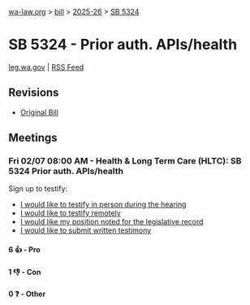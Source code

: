 [wa-law.org](/) > [bill](/bill/) > [2025-26](/bill/2025-26/) > [SB 5324](/bill/2025-26/sb/5324/)

# SB 5324 - Prior auth. APIs/health
[leg.wa.gov](https://app.leg.wa.gov/billsummary?BillNumber=5324&Year=2025&Initiative=false) | [RSS Feed](./rss.xml)

## Revisions
* [Original Bill](1/)

## Meetings
### Fri 02/07 08:00 AM - Health & Long Term Care (HLTC): SB 5324 Prior auth. APIs/health
Sign up to testify:
* [I would like to testify in person during the hearing](https://app.leg.wa.gov/csi/Testifier/Add?chamber=House&mId=32702&aId=162828&caId=25253&tId=1)
* [I would like to testify remotely](https://app.leg.wa.gov/csi/Testifier/Add?chamber=House&mId=32702&aId=162828&caId=25253&tId=2)
* [I would like my position noted for the legislative record](https://app.leg.wa.gov/csi/Testifier/Add?chamber=House&mId=32702&aId=162828&caId=25253&tId=3)
* [I would like to submit written testimony](https://app.leg.wa.gov/csi/Testifier/Add?chamber=House&mId=32702&aId=162828&caId=25253&tId=4)

#### 6 👍 - Pro

#### 1 👎 - Con

#### 0 ❓ - Other
